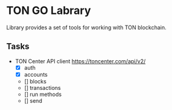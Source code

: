 # TON GO Labrary

Library provides a set of tools for working with TON blockchain.

## Tasks

- TON Center API client https://toncenter.com/api/v2/
  - [x] auth
  - [x] accounts
  - [] blocks
  - [] transactions
  - [] run methods
  - [] send